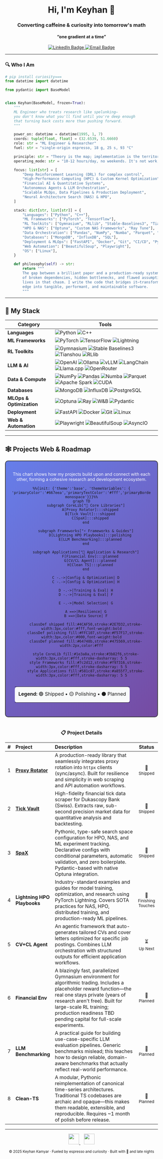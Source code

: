 <div align="center">

# Hi, I'm Keyhan 👋

### Converting caffeine & curiosity into tomorrow's math
#### “one gradient at a time”

<a href="https://www.linkedin.com/in/keyhan-kamyar/" target="_blank">
    <img src="https://img.shields.io/badge/LinkedIn-Keyhan%20Kamyar-0077B5?style=for-the-badge&logo=linkedin&logoColor=white" alt="LinkedIn Badge">
</a>
<a href="mailto:keyhankamyar@gmail.com" target="_blank">
    <img src="https://img.shields.io/badge/Email-keyhankamyar%40gmail.com-D14836?style=for-the-badge&logo=gmail&logoColor=white" alt="Email Badge">
</a>

</div>

---

### 🔍 Who I Am
```python
# pip install curiosity==∞
from datetime import datetime

from pydantic import BaseModel


class Keyhan(BaseModel, frozen=True):
    """
    ML Engineer who treats research like spelunking—
    you don't know what you'll find until you're deep enough
    that turning back costs more than pushing forward.
    """

    power_on: datetime = datetime(1995, 1, 7)
    coords: tuple[float, float] = (32.6539, 51.6660)
    role: str = "ML Engineer & Researcher"
    fuel: str = "single-origin espresso, 18 g, 25 s, 93 °C"

    principle: str = "Theory is the map; implementation is the territory."
    operating_mode: str = "10-12 hours/day, no weekends. It's not work; it's the game."

    focus: list[str] = [
        "Deep Reinforcement Learning (DRL) for complex control",
        "High-Performance Computing (HPC) & Custom Kernel Optimization",
        "Financial AI & Quantitative Systems",
        "Autonomous Agents & LLM Orchestration",
        "Scalable MLOps, Data Pipelines & Production Deployment",
        "Neural Architecture Search (NAS) & HPO",
    ]

    stack: dict[str, list[str]] = {
        "Languages": ["Python", "C++"],
        "ML Frameworks": ["PyTorch", "TensorFlow"],
        "RL Toolkits": ["Gymnasium", "RLlib", "Stable-Baselines3", "Tianshou", "CleanRL"],
        "HPO & NAS": ["Optuna", "Custom NAS Frameworks", "Ray Tune"],
        "Data Orchestration": ["Pandas", "NumPy", "Numba", "Parquet", "HDF5", "Apache Spark"],
        "Databases": ["MongoDB", "InfluxDB", "SQL"],
        "Deployment & MLOps": ["FastAPI", "Docker", "Git", "CI/CD", "Pydantic"],
        "Web Automation": ["BeautifulSoup", "Playwright"],
        "OS": ["Linux"],
    }

    def philosophy(self) -> str:
        return """
        The gap between a brilliant paper and a production-ready system is a chasm 
        of broken dependencies, hidden bottlenecks, and flawed assumptions. My work 
        lives in that chasm. I write the code that bridges it—transforming theoretical 
        edge into tangible, performant, and maintainable software.
        """
```

---

## 🧰 My Stack

<div align="center">

| Category        | Tools |
|-----------------|-------|
| **Languages**   | ![Python](https://img.shields.io/badge/Python-3776AB?logo=python&logoColor=white) ![C++](https://img.shields.io/badge/C++-00599C?logo=cplusplus&logoColor=white) |
| **ML Frameworks** | ![PyTorch](https://img.shields.io/badge/PyTorch-EE4C2C?logo=pytorch&logoColor=white) ![TensorFlow](https://img.shields.io/badge/TensorFlow-FF6F00?logo=tensorflow&logoColor=white) ![Lightning](https://img.shields.io/badge/Lightning-792EE5?logo=lightning&logoColor=white) |
| **RL Toolkits** | ![Gymnasium](https://img.shields.io/badge/Gymnasium-0081A5?logo=openai&logoColor=white) ![Stable Baselines3](https://img.shields.io/badge/Stable_Baselines3-00A3E0?logo=python&logoColor=white) ![Tianshou](https://img.shields.io/badge/Tianshou-5C5C5C?logo=python&logoColor=white) ![RLlib](https://img.shields.io/badge/RLlib-00ADD8?logo=ray&logoColor=white) |
| **LLM & AI**    | ![OpenAI](https://img.shields.io/badge/OpenAI-412991?logo=openai&logoColor=white) ![Ollama](https://img.shields.io/badge/Ollama-000000?logo=ollama&logoColor=white) ![vLLM](https://img.shields.io/badge/vLLM-5C67FF?logo=python&logoColor=white) ![LangChain](https://img.shields.io/badge/LangChain-1C3C3C?logo=langchain&logoColor=white) ![Llama.cpp](https://img.shields.io/badge/Llama.cpp-654321?logo=llama&logoColor=white) ![OpenRouter](https://img.shields.io/badge/OpenRouter-6366F1?logo=openai&logoColor=white) |
| **Data & Compute** | ![NumPy](https://img.shields.io/badge/NumPy-013243?logo=numpy&logoColor=white) ![Pandas](https://img.shields.io/badge/Pandas-150458?logo=pandas&logoColor=white) ![Numba](https://img.shields.io/badge/Numba-00A3E0?logo=numba&logoColor=white) ![Parquet](https://img.shields.io/badge/Parquet-50ABF1?logo=apache&logoColor=white) ![Apache Spark](https://img.shields.io/badge/Apache_Spark-E25A1C?logo=apachespark&logoColor=white) ![CUDA](https://img.shields.io/badge/CUDA-76B900?logo=nvidia&logoColor=white) |
| **Databases**   | ![MongoDB](https://img.shields.io/badge/MongoDB-47A248?logo=mongodb&logoColor=white) ![InfluxDB](https://img.shields.io/badge/InfluxDB-22ADF6?logo=influxdb&logoColor=white) ![PostgreSQL](https://img.shields.io/badge/PostgreSQL-4169E1?logo=postgresql&logoColor=white) |
| **MLOps & Optimization** | ![Optuna](https://img.shields.io/badge/Optuna-3A7CFF?logo=optuna&logoColor=white) ![Ray](https://img.shields.io/badge/Ray-028CF0?logo=ray&logoColor=white) ![W&B](https://img.shields.io/badge/Weights_&_Biases-FFBE00?logo=weightsandbiases&logoColor=black) ![Pydantic](https://img.shields.io/badge/Pydantic-E92063?logo=pydantic&logoColor=white) |
| **Deployment** | ![FastAPI](https://img.shields.io/badge/FastAPI-009688?logo=fastapi&logoColor=white) ![Docker](https://img.shields.io/badge/Docker-2496ED?logo=docker&logoColor=white) ![Git](https://img.shields.io/badge/Git-F05032?logo=git&logoColor=white) ![Linux](https://img.shields.io/badge/Linux-FCC624?logo=linux&logoColor=black) |
| **Web & Automation** | ![Playwright](https://img.shields.io/badge/Playwright-2EAD33?logo=playwright&logoColor=white) ![BeautifulSoup](https://img.shields.io/badge/BeautifulSoup-3776AB?logo=python&logoColor=white) ![AsyncIO](https://img.shields.io/badge/AsyncIO-3776AB?logo=python&logoColor=white) |

</div>

---

## 🕸️ Projects Web & Roadmap

<div align="center" style="border: 2px solid #333; border-radius: 10px; padding: 20px; background: linear-gradient(135deg, #667eea 0%, #764ba2 100%);">

<p style="color: #fff; font-size: 14px; margin-bottom: 15px;">
This chart shows how my projects build upon and connect with each other, forming a cohesive research and development ecosystem.
</p>

```mermaid
%%{init: {'theme':'base', 'themeVariables': { 'primaryColor':'#667eea','primaryTextColor':'#fff','primaryBorderColor':'#7C4DFF','lineColor':'#F8B229','secondaryColor':'#764ba2','tertiaryColor':'#1e3a8a','background':'#0f172a','mainBkg':'#1e293b','secondaryBkg':'#334155','tertiaryBkg':'#475569','textColor':'#f1f5f9','fontSize':'16px','fontFamily':'ui-monospace'}}}%%
graph TD
    subgraph CoreLib["🔧 Core Libraries"]
        A[Proxy Rotator]:::shipped
        B[Tick Vault]:::shipped
        C[SpaX]:::shipped
    end

    subgraph Frameworks["⚡ Frameworks & Guides"]
        D[Lightning HPO Playbooks]:::polishing
        E[LLM Benchmarking]:::planned
    end

    subgraph Applications["🚀 Application & Research"]
        F[Financial Env]:::planned
        G[CV/CL Agent]:::planned
        H[Clean TS]:::planned
    end

    C -.->|Config & Optimization| D
    C -.->|Config & Optimization| H

    D -.->|Training & Eval| H
    D -.->|Training & Eval| F

    E -.->|Model Selection| G

    A ==>|Resilience| G
    B ==>|Data Source| F
    
    classDef shipped fill:#4CAF50,stroke:#2E7D32,stroke-width:3px,color:#fff,font-weight:bold
    classDef polishing fill:#FFC107,stroke:#F57F17,stroke-width:3px,color:#000,font-weight:bold
    classDef planned fill:#64748b,stroke:#475569,stroke-width:2px,color:#fff
    
    style CoreLib fill:#1e3a8a,stroke:#3b82f6,stroke-width:3px,color:#fff,stroke-dasharray: 5 5
    style Frameworks fill:#7c2d12,stroke:#f97316,stroke-width:3px,color:#fff,stroke-dasharray: 5 5
    style Applications fill:#581c87,stroke:#a855f7,stroke-width:3px,color:#fff,stroke-dasharray: 5 5
```

<table style="margin-top: 20px; border-radius: 8px; padding: 10px;">
<tr>
<td align="center" style="background: #f8f9fa; padding: 12px; border-radius: 8px;">
<strong>Legend:</strong> 
🟢 Shipped • 
🟡 Polishing • 
⚫ Planned
</td>
</tr>
</table>

</div>

<br>

<div align="center">

### 📋 Project Details

<table>
<thead>
<tr>
<th width="5%" align="center">#</th>
<th width="20%" align="left">Project</th>
<th width="60%" align="left">Description</th>
<th width="15%" align="center">Status</th>
</tr>
</thead>
<tbody>

<tr>
<td align="center">1</td>
<td><strong><a href="https://github.com/keyhankamyar/ProxyRotator">Proxy Rotator</a></strong></td>
<td>A production-ready library that seamlessly integrates proxy rotation into <code>httpx</code> clients (sync/async). Built for resilience and simplicity in web scraping and API automation workflows.</td>
<td align="center">🚀<br><sub>Shipped</sub></td>
</tr>

<tr>
<td align="center">2</td>
<td><strong><a href="https://github.com/keyhankamyar/TickVault">Tick Vault</a></strong></td>
<td>High-fidelity financial tick data scraper for Dukascopy Bank (Swiss). Extracts raw, sub-second precision market data for quantitative analysis and backtesting.</td>
<td align="center">🚀<br><sub>Shipped</sub></td>
</tr>

<tr>
<td align="center">3</td>
<td><strong><a href="https://github.com/keyhankamyar/SpaX">SpaX</a></strong></td>
<td>Pythonic, type-safe search space configuration for HPO, NAS, and ML experiment tracking. Declarative configs with conditional parameters, automatic validation, and zero boilerplate. Pydantic-based with native Optuna integration.</td>
<td align="center">🚀<br><sub>Shipped</sub></td>
</tr>

<tr>
<td align="center">4</td>
<td><strong>Lightning HPO Playbooks</strong></td>
<td>Industry-standard examples and guides for model training, optimization, and research using PyTorch Lightning. Covers SOTA practices for NAS, HPO, distributed training, and production-ready ML pipelines.</td>
<td align="center">🔨<br><sub>Finishing Touches</sub></td>
</tr>

<tr>
<td align="center">5</td>
<td><strong>CV+CL Agent</strong></td>
<td>An agentic framework that auto-generates tailored CVs and cover letters optimized for specific job postings. Combines LLM orchestration with structured outputs for efficient application workflows.</td>
<td align="center">⏳<br><sub>Up Next</sub></td>
</tr>

<tr>
<td align="center">6</td>
<td><strong>Financial Env</strong></td>
<td>A blazingly fast, parallelized Gymnasium environment for algorithmic trading. Includes a placeholder reward function—the real one stays private (years of research aren't free). Built for large-scale RL training; production readiness TBD pending capital for full-scale experiments.</td>
<td align="center">📝<br><sub>Planned</sub></td>
</tr>

<tr>
<td align="center">7</td>
<td><strong>LLM Benchmarking</strong></td>
<td>A practical guide for building use-case-specific LLM evaluation pipelines. Generic benchmarks mislead; this teaches how to design reliable, domain-aware benchmarks that actually reflect real-world performance.</td>
<td align="center">📝<br><sub>Planned</sub></td>
</tr>

<tr>
<td align="center">8</td>
<td><strong>Clean-TS</strong></td>
<td>A modular, Pythonic reimplementation of canonical time-series architectures. Traditional TS codebases are archaic and opaque—this makes them readable, extensible, and reproducible. Requires ~1 month of polish before release.</td>
<td align="center">📝<br><sub>Planned</sub></td>
</tr>

</tbody>
</table>

</div>

---

<div align="center">

<a href="https://www.linkedin.com/in/keyhan-kamyar/">
<img src="https://img.shields.io/badge/Let's_Connect-0077B5?style=for-the-badge&logo=linkedin&logoColor=white&labelColor=0A66C2" height="35"/>
</a>
&nbsp;&nbsp;
<a href="mailto:keyhankamyar@gmail.com">
<img src="https://img.shields.io/badge/Drop_a_Line-D14836?style=for-the-badge&logo=gmail&logoColor=white&labelColor=C5221F" height="35"/>
</a>

<br>

<sub>© 2025 Keyhan Kamyar · Fueled by espresso and curiosity · Built with 💜 and late nights</sub>

<br><br>

</div>
